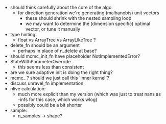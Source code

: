 - should think carefully about the core of the algo:
  - for direction generation we're generating (malhanobis) unit vectors
    - these should shrink with the nested sampling loop
    - we may want to determine the (dimension specific) optimal vector, or tune it manually
- type hinting
  - float vs ArrayTree vs ArrayLikeTree ? 
- delete_fn should be an argument
  - perhaps in place of n_delete at base? 
- should mcmc_init_fn have placeholder NotImplementedError?
- StateWithParameterOverride
  - this seems less than consistent 
- are we sure adaptive init is doing the right thing? 
- mcmc_ ? should we just call this 'inner kernel'?
- discuss unravel_fn implementation
- nlive calculation:
  - much more explicit than my version (which was just to treat nans as -infs for this case, which works wlog)
  - possibly could be a bit shorter
- sample:
  - n_samples -> shape?
